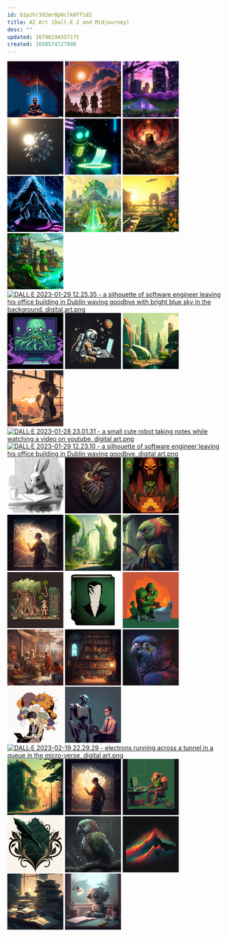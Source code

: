 ```yaml
---
id: b1pzhr3d2mr8p0clk0ff1d2
title: AI Art (Dall-E 2 and Midjourney)
desc: ""
updated: 1679819435717t
created: 1658574727998
---
```


<img src="/assets/images/dall-e/buddha.jpeg" width="128px" height="128px"/>
<img src="/assets/images/dall-e/chandragupta-maurya.jpeg" width="128px" height="128px"/>
<img src="/assets/images/dall-e/cherry-blossoms.jpeg" width="128px" height="128px"/>
<img src="/assets/images/dall-e/dyson-sphere.jpeg" width="128px" height="128px"/>
<img src="/assets/images/dall-e/file-scanner.jpeg" width="128px" height="128px"/>
<img src="/assets/images/dall-e/lion.jpg" width="128px" height="128px"/>
<img src="/assets/images/dall-e/shiva.jpeg" width="128px" height="128px"/>
<img src="/assets/images/dall-e/solarpunk-delhi-akshardham.jpeg" width="128px" height="128px"/>
<img src="/assets/images/dall-e/solarpunk-delhi-india-gate.jpeg" width="128px" height="128px"/>
<img src="/assets/images/dall-e/solarpunk-varanasi-ghats.jpeg" width="128px" height="128px"/>
<a href="/assets/images/DALL·E 2023-01-29 12.25.35 - a silhouette of software engineer leaving his office building in Dublin waving goodbye with bright blue sky in the background, digital art.png"><img src="/assets/images/DALL·E 2023-01-29 12.25.35 - a silhouette of software engineer leaving his office building in Dublin waving goodbye with bright blue sky in the background, digital art-resized.png" alt="DALL·E 2023-01-29 12.25.35 - a silhouette of software engineer leaving his office building in Dublin waving goodbye with bright blue sky in the background, digital art.png" width="128px" height="128px" /></a>
<a href="/assets/images/iliekcomputers_A_Shoggoth_programming_on_a_macbook_with_dual_mo_49d47433-b288-44ba-9ab2-4444050bd5a6.png"><img src="/assets/images/iliekcomputers_A_Shoggoth_programming_on_a_macbook_with_dual_mo_49d47433-b288-44ba-9ab2-4444050bd5a6-resized.png" alt="iliekcomputers_A_Shoggoth_programming_on_a_macbook_with_dual_mo_49d47433-b288-44ba-9ab2-4444050bd5a6.png" width="128px" height="128px" /></a>
<a href="/assets/images/iliekcomputers_pixel_art_of_a_programmer_writing_code_in_space__54404c5c-779d-4ed6-8705-bf6c5814533d.png"><img src="/assets/images/iliekcomputers_pixel_art_of_a_programmer_writing_code_in_space__54404c5c-779d-4ed6-8705-bf6c5814533d-resized.png" alt="iliekcomputers_pixel_art_of_a_programmer_writing_code_in_space__54404c5c-779d-4ed6-8705-bf6c5814533d.png" width="128px" height="128px" /></a>
<a href="/assets/images/iliekcomputers_a_hypermodern_city_in_the_far_future_skyline_opt_bddbe9da-2727-4726-a80a-36f4a937d948.png"><img src="/assets/images/iliekcomputers_a_hypermodern_city_in_the_far_future_skyline_opt_bddbe9da-2727-4726-a80a-36f4a937d948-resized.png" alt="iliekcomputers_a_hypermodern_city_in_the_far_future_skyline_opt_bddbe9da-2727-4726-a80a-36f4a937d948.png" width="128px" height="128px" /></a>
<a href="/assets/images/iliekcomputers_morning_vibes_anime_screenshot_3744052e-882a-4ec2-b608-66e79c1de93d.png"><img src="/assets/images/iliekcomputers_morning_vibes_anime_screenshot_3744052e-882a-4ec2-b608-66e79c1de93d-resized.png" alt="iliekcomputers_morning_vibes_anime_screenshot_3744052e-882a-4ec2-b608-66e79c1de93d.png" width="128px" height="128px" /></a>
<a href="/assets/images/DALL·E 2023-01-28 23.01.31 - a small cute robot taking notes while watching a video on youtube, digital art.png"><img src="/assets/images/DALL·E 2023-01-28 23.01.31 - a small cute robot taking notes while watching a video on youtube, digital art-resized.png" alt="DALL·E 2023-01-28 23.01.31 - a small cute robot taking notes while watching a video on youtube, digital art.png" width="128px" height="128px" /></a>
<a href="/assets/images/DALL·E 2023-01-29 12.23.10 - a silhouette of software engineer leaving his office building in Dublin waving goodbye, digital art.png"><img src="/assets/images/DALL·E 2023-01-29 12.23.10 - a silhouette of software engineer leaving his office building in Dublin waving goodbye, digital art-resized.png" alt="DALL·E 2023-01-29 12.23.10 - a silhouette of software engineer leaving his office building in Dublin waving goodbye, digital art.png" width="128px" height="128px" /></a>
<a href="/assets/images/iliekcomputers_a_bunny_writing_a_journal_webcomic_art_pencil_e1ad0d1d-223e-49a0-99c7-e926e3ef5d77.png"><img src="/assets/images/iliekcomputers_a_bunny_writing_a_journal_webcomic_art_pencil_e1ad0d1d-223e-49a0-99c7-e926e3ef5d77-resized.png" alt="iliekcomputers_a_bunny_writing_a_journal_webcomic_art_pencil_e1ad0d1d-223e-49a0-99c7-e926e3ef5d77.png" width="128px" height="128px" /></a>
<a href="/assets/images/iliekcomputers_a_heart_2468dd9c-4e2c-4871-adda-847f5ac37d62.png"><img src="/assets/images/iliekcomputers_a_heart_2468dd9c-4e2c-4871-adda-847f5ac37d62-resized.png" alt="iliekcomputers_a_heart_2468dd9c-4e2c-4871-adda-847f5ac37d62.png" width="128px" height="128px" /></a>
<a href="/assets/images/iliekcomputers_doom_cover_art_pixel_art_6802970a-ad53-4751-b70e-b164c1d5c12b.png"><img src="/assets/images/iliekcomputers_doom_cover_art_pixel_art_6802970a-ad53-4751-b70e-b164c1d5c12b-resized.png" alt="iliekcomputers_doom_cover_art_pixel_art_6802970a-ad53-4751-b70e-b164c1d5c12b.png" width="128px" height="128px" /></a>
<a href="/assets/images/iliekcomputers_an_engineer_examining_the_internals_of_a_large_n_d12ec0f4-aa5f-47fc-a2ab-67120e5f3ed6.png"><img src="/assets/images/iliekcomputers_an_engineer_examining_the_internals_of_a_large_n_d12ec0f4-aa5f-47fc-a2ab-67120e5f3ed6-resized.png" alt="iliekcomputers_an_engineer_examining_the_internals_of_a_large_n_d12ec0f4-aa5f-47fc-a2ab-67120e5f3ed6.png" width="128px" height="128px" /></a>
<a href="/assets/images/iliekcomputers_a_hypermodern_city_in_the_far_future_skyline_opt_ac57de47-e504-491b-abb9-47d98e3a43d6.png"><img src="/assets/images/iliekcomputers_a_hypermodern_city_in_the_far_future_skyline_opt_ac57de47-e504-491b-abb9-47d98e3a43d6-resized.png" alt="iliekcomputers_a_hypermodern_city_in_the_far_future_skyline_opt_ac57de47-e504-491b-abb9-47d98e3a43d6.png" width="128px" height="128px" /></a>
<a href="/assets/images/iliekcomputers_a_super-intelligent_stochastic_parrot_in_deep_th_5eb27c58-254c-4748-94e1-ecab0e407eba.png"><img src="/assets/images/iliekcomputers_a_super-intelligent_stochastic_parrot_in_deep_th_5eb27c58-254c-4748-94e1-ecab0e407eba-resized.png" alt="iliekcomputers_a_super-intelligent_stochastic_parrot_in_deep_th_5eb27c58-254c-4748-94e1-ecab0e407eba.png" width="128px" height="128px" /></a>
<a href="/assets/images/iliekcomputers_thumbnail_for_adventure_game_website_indiana_jon_ac4f04f3-edc8-458d-ac14-be07abc058eb.png"><img src="/assets/images/iliekcomputers_thumbnail_for_adventure_game_website_indiana_jon_ac4f04f3-edc8-458d-ac14-be07abc058eb-resized.png" alt="iliekcomputers_thumbnail_for_adventure_game_website_indiana_jon_ac4f04f3-edc8-458d-ac14-be07abc058eb.png" width="128px" height="128px" /></a>
<a href="/assets/images/iliekcomputers_a_favicon_for_a_website_simulating_tom_riddles_d_2d0f0c6a-5d41-4766-ba78-8353463c6b11.png"><img src="/assets/images/iliekcomputers_a_favicon_for_a_website_simulating_tom_riddles_d_2d0f0c6a-5d41-4766-ba78-8353463c6b11-resized.png" alt="iliekcomputers_a_favicon_for_a_website_simulating_tom_riddles_d_2d0f0c6a-5d41-4766-ba78-8353463c6b11.png" width="128px" height="128px" /></a>
<a href="/assets/images/iliekcomputers_programmer_programming_in_the_style_of_doom_cove_b5f6d2f0-5843-42c9-a5ec-7292ae7f4d45.png"><img src="/assets/images/iliekcomputers_programmer_programming_in_the_style_of_doom_cove_b5f6d2f0-5843-42c9-a5ec-7292ae7f4d45-resized.png" alt="iliekcomputers_programmer_programming_in_the_style_of_doom_cove_b5f6d2f0-5843-42c9-a5ec-7292ae7f4d45.png" width="128px" height="128px" /></a>
<a href="/assets/images/iliekcomputers_a_group_of_merchants_talking_in_a_marketplace_in_2ca8fa63-e61a-40b7-88de-d639990d9c3a.png"><img src="/assets/images/iliekcomputers_a_group_of_merchants_talking_in_a_marketplace_in_2ca8fa63-e61a-40b7-88de-d639990d9c3a-resized.png" alt="iliekcomputers_a_group_of_merchants_talking_in_a_marketplace_in_2ca8fa63-e61a-40b7-88de-d639990d9c3a.png" width="128px" height="128px" /></a>
<a href="/assets/images/iliekcomputers_a_wide_bookshelf_filled_with_books_in_a_library__7954bb1d-7020-409d-8372-bb586d8e164b.png"><img src="/assets/images/iliekcomputers_a_wide_bookshelf_filled_with_books_in_a_library__7954bb1d-7020-409d-8372-bb586d8e164b-resized.png" alt="iliekcomputers_a_wide_bookshelf_filled_with_books_in_a_library__7954bb1d-7020-409d-8372-bb586d8e164b.png" width="128px" height="128px" /></a>
<a href="/assets/images/iliekcomputers_a_super-intelligent_stochastic_parrot_in_deep_th_8753fdba-89e1-477d-a21e-6cd2c4d98957.png"><img src="/assets/images/iliekcomputers_a_super-intelligent_stochastic_parrot_in_deep_th_8753fdba-89e1-477d-a21e-6cd2c4d98957-resized.png" alt="iliekcomputers_a_super-intelligent_stochastic_parrot_in_deep_th_8753fdba-89e1-477d-a21e-6cd2c4d98957.png" width="128px" height="128px" /></a>
<a href="/assets/images/iliekcomputers_a_young_man_sitting_with_a_laptop_multiple_thoug_81cdeb34-6731-4e31-bb97-fe8c5b3730d6.png"><img src="/assets/images/iliekcomputers_a_young_man_sitting_with_a_laptop_multiple_thoug_81cdeb34-6731-4e31-bb97-fe8c5b3730d6-resized.png" alt="iliekcomputers_a_young_man_sitting_with_a_laptop_multiple_thoug_81cdeb34-6731-4e31-bb97-fe8c5b3730d6.png" width="128px" height="128px" /></a>
<a href="/assets/images/iliekcomputers_a_robot_giving_advice_to_a_programmer_digital_ar_b9534703-22f7-4043-abaa-ade84fa96697.png"><img src="/assets/images/iliekcomputers_a_robot_giving_advice_to_a_programmer_digital_ar_b9534703-22f7-4043-abaa-ade84fa96697-resized.png" alt="iliekcomputers_a_robot_giving_advice_to_a_programmer_digital_ar_b9534703-22f7-4043-abaa-ade84fa96697.png" width="128px" height="128px" /></a>
<a href="/assets/images/DALL·E 2023-02-19 22.29.29 - electrons running across a tunnel in a queue in the micro-verse, digital art.png"><img src="/assets/images/DALL·E 2023-02-19 22.29.29 - electrons running across a tunnel in a queue in the micro-verse, digital art-resized.png" alt="DALL·E 2023-02-19 22.29.29 - electrons running across a tunnel in a queue in the micro-verse, digital art.png" width="128px" height="128px" /></a>
<a href="/assets/images/iliekcomputers_morning_vibes_sunny_optimistic_lsuh_green_city_a_70deb358-bb1e-4891-8cef-c0afbdd4ebe5.png"><img src="/assets/images/iliekcomputers_morning_vibes_sunny_optimistic_lsuh_green_city_a_70deb358-bb1e-4891-8cef-c0afbdd4ebe5-resized.png" alt="iliekcomputers_morning_vibes_sunny_optimistic_lsuh_green_city_a_70deb358-bb1e-4891-8cef-c0afbdd4ebe5.png" width="128px" height="128px" /></a>
<a href="/assets/images/iliekcomputers_an_engineer_examining_the_internals_of_a_large_n_5d7b232a-0f68-4577-9d98-2ca1273c9e73.png"><img src="/assets/images/iliekcomputers_an_engineer_examining_the_internals_of_a_large_n_5d7b232a-0f68-4577-9d98-2ca1273c9e73-resized.png" alt="iliekcomputers_an_engineer_examining_the_internals_of_a_large_n_5d7b232a-0f68-4577-9d98-2ca1273c9e73.png" width="128px" height="128px" /></a>
<a href="/assets/images/iliekcomputers_programmer_programming_in_the_style_of_doom_cove_5f6a9443-bb1e-404e-884b-6f421f0522a2.png"><img src="/assets/images/iliekcomputers_programmer_programming_in_the_style_of_doom_cove_5f6a9443-bb1e-404e-884b-6f421f0522a2-resized.png" alt="iliekcomputers_programmer_programming_in_the_style_of_doom_cove_5f6a9443-bb1e-404e-884b-6f421f0522a2.png" width="128px" height="128px" /></a>
<a href="/assets/images/iliekcomputers_a_favicon_for_a_website_simulating_tom_riddles_d_ee0c50cf-c0ce-4210-abfa-5233bb600cd8.png"><img src="/assets/images/iliekcomputers_a_favicon_for_a_website_simulating_tom_riddles_d_ee0c50cf-c0ce-4210-abfa-5233bb600cd8-resized.png" alt="iliekcomputers_a_favicon_for_a_website_simulating_tom_riddles_d_ee0c50cf-c0ce-4210-abfa-5233bb600cd8.png" width="128px" height="128px" /></a>
<a href="/assets/images/iliekcomputers_a_super-intelligent_stochastic_parrot_in_deep_th_c3ab4c6e-8e9d-4be6-b962-709fd2ceb21b.png"><img src="/assets/images/iliekcomputers_a_super-intelligent_stochastic_parrot_in_deep_th_c3ab4c6e-8e9d-4be6-b962-709fd2ceb21b-resized.png" alt="iliekcomputers_a_super-intelligent_stochastic_parrot_in_deep_th_c3ab4c6e-8e9d-4be6-b962-709fd2ceb21b.png" width="128px" height="128px" /></a>
<a href="/assets/images/iliekcomputers_gradient_descent_pixel_art_385ea84a-f93e-437b-8919-2bbd14e95bd8.png"><img src="/assets/images/iliekcomputers_gradient_descent_pixel_art_385ea84a-f93e-437b-8919-2bbd14e95bd8-resized.png" alt="iliekcomputers_gradient_descent_pixel_art_385ea84a-f93e-437b-8919-2bbd14e95bd8.png" width="128px" height="128px" /></a>
<a href="/assets/images/iliekcomputers_a_pile_of_books_on_a_table_in_a_library_digital__a8469195-49fa-4e6a-a0ef-d4b832cb1f89.png"><img src="/assets/images/iliekcomputers_a_pile_of_books_on_a_table_in_a_library_digital__a8469195-49fa-4e6a-a0ef-d4b832cb1f89-resized.png" alt="iliekcomputers_a_pile_of_books_on_a_table_in_a_library_digital__a8469195-49fa-4e6a-a0ef-d4b832cb1f89.png" width="128px" height="128px" /></a>
<a href="/assets/images/iliekcomputers_a_small_cute_robot_taking_notes_while_watching_a_70f7a2dc-50b4-4acd-8102-2d0e760fd164.png"><img src="/assets/images/iliekcomputers_a_small_cute_robot_taking_notes_while_watching_a_70f7a2dc-50b4-4acd-8102-2d0e760fd164-resized.png" alt="iliekcomputers_a_small_cute_robot_taking_notes_while_watching_a_70f7a2dc-50b4-4acd-8102-2d0e760fd164.png" width="128px" height="128px" /></a>
